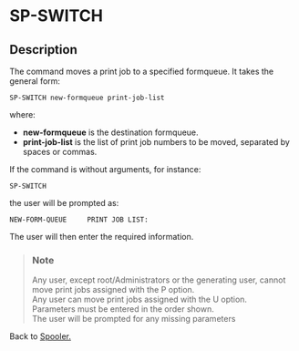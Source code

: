 # SP-SWITCH

<PageHeader />

## Description

The command moves a print job to a specified formqueue. It takes the general form:

```
SP-SWITCH new-formqueue print-job-list
```

where:

- **new-formqueue** is the destination formqueue.
- **print-job-list** is the list of print job numbers to be moved, separated by spaces or commas.

If the command is without arguments, for instance:

```
SP-SWITCH
```

the user will be prompted as:

```
NEW-FORM-QUEUE     PRINT JOB LIST:
```

The user will then enter the required information.

> ### Note
>
> Any user, except root/Administrators or the generating user, cannot move print jobs assigned with the P option.  
> Any user can move print jobs assigned with the U option.  
> Parameters must be entered in the order shown.  
> The user will be prompted for any missing parameters

Back to [Spooler.](./../jbase-spooler)
